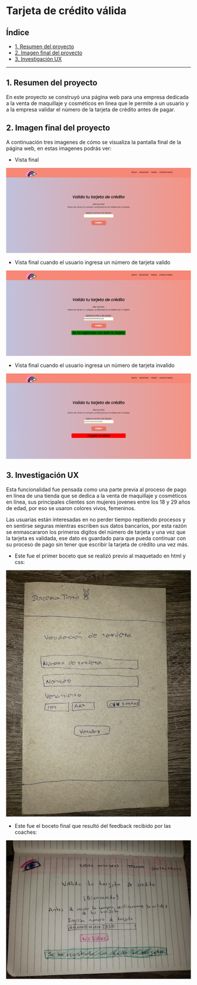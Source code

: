 # Tarjeta de crédito válida

## Índice

* [1. Resumen del proyecto](#2-resumen-del-proyecto)
* [2. Imagen final del proyecto](#3-objetivos-de-aprendizaje)
* [3. Investigación UX](#4-consideraciones-generales)

***

## 1. Resumen del proyecto

En este proyecto se construyó una página web para una empresa dedicada a la venta de maquillaje y cosméticos en linea que le permite a un usuario y a la empresa validar el número de la tarjeta de crédito antes de pagar.

## 2. Imagen final del proyecto

A continuación tres imagenes de cómo se visualiza la pantalla final de la página web, en estas imagenes podrás ver:

* Vista final

![Vista 1](https://raw.githubusercontent.com/Melissa-Bracamonte/CDMX012-card-validation/3062170e4a5b0bb75ef5c3c4664fcb3977c38c4e/Imagenes%20Readme/Card%20validation%20-%20vista1.png)

* Vista final cuando el usuario ingresa un número de tarjeta valido

![Vista 2](https://raw.githubusercontent.com/Melissa-Bracamonte/CDMX012-card-validation/aa08f536f8d74018296922daa844571a9d66fc61/Imagenes%20Readme/Card%20validation%20-%20vista2.png)

* Vista final cuando el usuario ingresa un número de tarjeta invalido

![Vista 3](https://raw.githubusercontent.com/Melissa-Bracamonte/CDMX012-card-validation/aa08f536f8d74018296922daa844571a9d66fc61/Imagenes%20Readme/Card%20validation%20-%20vista3.png)

## 3. Investigación UX

Esta funcionalidad fue pensada como una parte previa al proceso de pago en línea de una tienda que se dedica a la venta de maquillaje y cosméticos en línea, sus principales clientes son mujeres jovenes entre los 18 y 29 años de edad, por eso se usaron colores vivos, femeninos.

Las usuarias están interesadas en no perder tiempo repitiendo procesos y en sentirse seguras mientras escriben sus datos bancarios, por esta razón se enmascararon los primeros digitos del número de tarjeta y una vez que la tarjeta es validada, ese dato es guardado para que pueda continuar con su proceso de pago sin tener que escribir la tarjeta de crédito una vez más.

* Este fue el primer boceto que se realizó previo al maquetado en html y css:

![Boceto 1](https://raw.githubusercontent.com/Melissa-Bracamonte/CDMX012-card-validation/aa08f536f8d74018296922daa844571a9d66fc61/Imagenes%20Readme/Boceto%201.jpeg)

* Este fue el boceto final que resultó del feedback recibido por las coaches:

![Boceto 2](https://raw.githubusercontent.com/Melissa-Bracamonte/CDMX012-card-validation/aa08f536f8d74018296922daa844571a9d66fc61/Imagenes%20Readme/Boceto%202.jpeg)